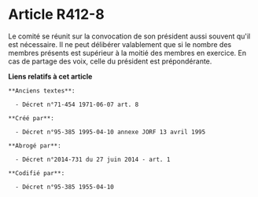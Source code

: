 # Article R412-8

Le comité se réunit sur la convocation de son président aussi souvent qu'il est nécessaire. Il ne peut délibérer valablement
que si le nombre des membres présents est supérieur à la moitié des membres en exercice. En cas de partage des voix, celle du
président est prépondérante.

**Liens relatifs à cet article**

	**Anciens textes**:

	  - Décret n°71-454 1971-06-07 art. 8

	**Créé par**:

	  - Décret n°95-385 1995-04-10 annexe JORF 13 avril 1995

	**Abrogé par**:

	  - Décret n°2014-731 du 27 juin 2014 - art. 1

	**Codifié par**:

	  - Décret n°95-385 1955-04-10
